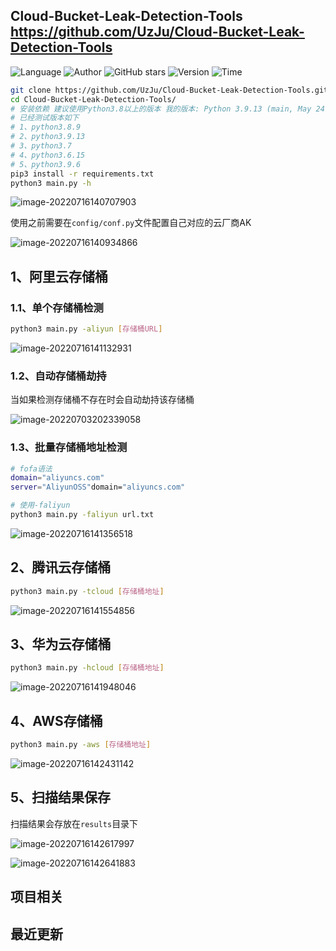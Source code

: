 ## Cloud-Bucket-Leak-Detection-Tools <https://github.com/UzJu/Cloud-Bucket-Leak-Detection-Tools>
<!--auto_detail_badge_begin_0b490ffb61b26b45de3ea5d7dd8a582e-->
![Language](https://img.shields.io/badge/Language-Python-blue)
![Author](https://img.shields.io/badge/Author-UzJu-orange)
![GitHub stars](https://img.shields.io/github/stars/UzJu/Cloud-Bucket-Leak-Detection-Tools.svg?style=flat&logo=github)
![Version](https://img.shields.io/badge/Version-V0.4.0-red)
![Time](https://img.shields.io/badge/Join-20220829-green)
<!--auto_detail_badge_end_fef74f2d7ea73fcc43ff78e05b1e7451-->


```bash
git clone https://github.com/UzJu/Cloud-Bucket-Leak-Detection-Tools.git
cd Cloud-Bucket-Leak-Detection-Tools/
# 安装依赖 建议使用Python3.8以上的版本 我的版本: Python 3.9.13 (main, May 24 2022, 21:28:31)
# 已经测试版本如下
# 1、python3.8.9
# 2、python3.9.13
# 3、python3.7
# 4、python3.6.15
# 5、python3.9.6
pip3 install -r requirements.txt
python3 main.py -h
```

![image-20220716140707903](https://github.com/UzJu/Cloud-Bucket-Leak-Detection-Tools/raw/main/images/image-20220716140707903.png)

使用之前需要在`config/conf.py`文件配置自己对应的云厂商AK

![image-20220716140934866](https://github.com/UzJu/Cloud-Bucket-Leak-Detection-Tools/raw/main/images/image-20220716140934866.png)

## 1、阿里云存储桶

### 1.1、单个存储桶检测

```bash
python3 main.py -aliyun [存储桶URL]
```

![image-20220716141132931](https://github.com/UzJu/Cloud-Bucket-Leak-Detection-Tools/raw/main/images/image-20220716141132931.png)

### 1.2、自动存储桶劫持

当如果检测存储桶不存在时会自动劫持该存储桶

![image-20220703202339058](https://github.com/UzJu/Cloud-Bucket-Leak-Detection-Tools/raw/main/images/image-20220703202339058.png)

### 1.3、批量存储桶地址检测

```bash
# fofa语法
domain="aliyuncs.com"
server="AliyunOSS"domain="aliyuncs.com"
```

```bash
# 使用-faliyun
python3 main.py -faliyun url.txt
```

![image-20220716141356518](https://github.com/UzJu/Cloud-Bucket-Leak-Detection-Tools/raw/main/images/image-20220716141356518.png)

## 2、腾讯云存储桶

```bash
python3 main.py -tcloud [存储桶地址]
```

![image-20220716141554856](https://github.com/UzJu/Cloud-Bucket-Leak-Detection-Tools/raw/main/images/image-20220716141554856.png)

## 3、华为云存储桶

```bash
python3 main.py -hcloud [存储桶地址]
```

![image-20220716141948046](https://github.com/UzJu/Cloud-Bucket-Leak-Detection-Tools/raw/main/images/image-20220716141948046.png)

## 4、AWS存储桶

```bash
python3 main.py -aws [存储桶地址]
```

![image-20220716142431142](https://github.com/UzJu/Cloud-Bucket-Leak-Detection-Tools/raw/main/images/image-20220716142431142.png)

## 5、扫描结果保存

扫描结果会存放在`results`目录下

![image-20220716142617997](https://github.com/UzJu/Cloud-Bucket-Leak-Detection-Tools/raw/main/images/image-20220716142617997.png)

![image-20220716142641883](https://github.com/UzJu/Cloud-Bucket-Leak-Detection-Tools/raw/main/images/image-20220716142641883.png)


<!--auto_detail_active_begin_e1c6fb434b6f0baf6912c7a1934f772b-->
## 项目相关


## 最近更新

<!--auto_detail_active_end_f9cf7911015e9913b7e691a7a5878527-->
